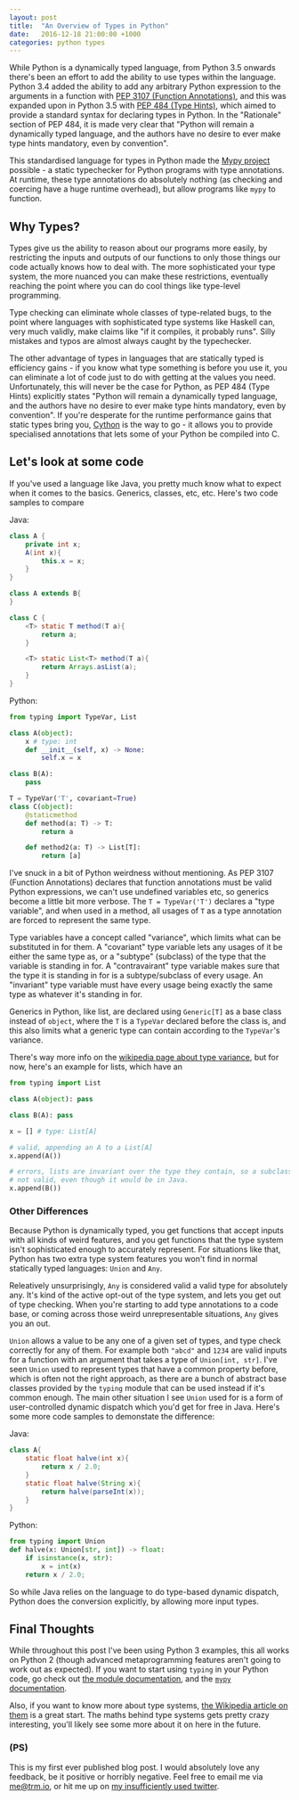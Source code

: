 ```yaml
---
layout: post
title:  "An Overview of Types in Python"
date:   2016-12-18 21:00:00 +1000
categories: python types
---
```


While Python is a dynamically typed language, from Python 3.5 onwards there's been an effort to add the ability to use types within the language. Python 3.4 added the ability to add any arbitrary Python expression to the arguments in a function with [PEP 3107 (Function Annotations)](https://www.python.org/dev/peps/pep-3107/), and this was expanded upon in Python 3.5 with [PEP 484 (Type Hints)](https://www.python.org/dev/peps/pep-0484/), which aimed to provide a standard syntax for declaring types in Python. In the "Rationale" section of PEP 484, it is made very clear that "Python will remain a dynamically typed language, and the authors have no desire to ever make type hints mandatory, even by convention". 

This standardised language for types in Python made the [Mypy project](http://mypy-lang.org/) possible - a static typechecker for Python programs with type annotations. At runtime, these type annotations do absolutely nothing (as checking and coercing have a huge runtime overhead), but allow programs like `mypy` to function.


Why Types?
----------

Types give us the ability to reason about our programs more easily, by restricting the inputs and outputs of our functions to only those things our code actually knows how to deal with. The more sophisticated your type system, the more nuanced you can make these restrictions, eventually reaching the point where you can do cool things like type-level programming.


Type checking can eliminate whole classes of type-related bugs, to the point where languages with sophisticated type systems like Haskell can, very much validly, make claims like "if it compiles, it probably runs". Silly mistakes and typos are almost always caught by the typechecker.


The other advantage of types in languages that are statically typed is efficiency gains - if you know what type something is before you use it, you can eliminate a lot of code just to do with getting at the values you need. Unfortunately, this will never be the case for Python, as PEP 484 (Type Hints) explicitly states "Python will remain a dynamically typed language, and the authors have no desire to ever make type hints mandatory, even by convention". If you're desperate for the runtime performance gains that static types bring you, [Cython](http://cython.org/) is the way to go - it allows you to provide specialised annotations that lets some of your Python be compiled into C.


Let's look at some code
------------------------------

If you've used a language like Java, you pretty much know what to expect when it comes to the basics. Generics, classes, etc, etc. Here's two code samples to compare

Java:
```java
class A {
    private int x;
    A(int x){
        this.x = x;
    }
}

class A extends B{  
}

class C {
    <T> static T method(T a){
        return a;
    }

    <T> static List<T> method(T a){
        return Arrays.asList(a);
    }
}
```

Python:
```python
from typing import TypeVar, List

class A(object):
    x # type: int
    def __init__(self, x) -> None:
        self.x = x

class B(A):
    pass

T = TypeVar('T', covariant=True)
class C(object):
    @staticmethod
    def method(a: T) -> T:
        return a

    def method2(a: T) -> List[T]:
        return [a]
```

I've snuck in a bit of Python weirdness without mentioning. As PEP 3107 (Function Annotations) declares that function annotations must be valid Python expressions, we can't use undefined variables etc, so generics become a little bit more verbose. The `T = TypeVar('T')` declares a "type variable", and when used in a method, all usages of `T` as a type annotation are forced to represent the same type. 

Type variables have a concept called "variance", which limits what can be substituted in for them. A "covariant" type variable lets any usages of it be either the same type as, or a "subtype" (subclass) of the type that the variable is standing in for. A "contravairant" type variable makes sure that the type it is standing in for is a subtype/subclass of every usage. An "invariant" type variable must have every usage being exactly the same type as whatever it's standing in for.

Generics in Python, like list, are declared using `Generic[T]` as a base class instead of `object`, where the `T` is a `TypeVar` declared before the class is, and this also limits what a generic type can contain according to the `TypeVar`'s variance.

There's way more info on the [wikipedia page about type variance](https://en.wikipedia.org/wiki/Covariance_and_contravariance_(computer_science)), but for now, here's an example for lists, which have an 

```python
from typing import List

class A(object): pass

class B(A): pass

x = [] # type: List[A]

# valid, appending an A to a List[A]
x.append(A())

# errors, lists are invariant over the type they contain, so a subclass of A is
# not valid, even though it would be in Java.
x.append(B())
```

### Other Differences

Because Python is dynamically typed, you get functions that accept inputs with all kinds of weird features, and you get functions that the type system isn't sophisticated enough to accurately represent. For situations like that, Python has two extra type system features you won't find in normal statically typed languages: `Union` and `Any`.

Releatively unsurprisingly, `Any` is considered valid a valid type for absolutely any. It's kind of the active opt-out of the type system, and lets you get out of type checking. When you're starting to add type annotations to a code base, or coming across those weird unrepresentable situations, `Any` gives you an out.

`Union` allows a value to be any one of a given set of types, and type check correctly for any of them. For example both `"abcd"` and `1234` are valid inputs for a function with an argument that takes a type of `Union[int, str]`. I've seen `Union` used to represent types that have a common property before, which is often not the right approach, as there are a bunch of abstract base classes provided by the `typing` module that can be used instead if it's common enough. The main other situation I see `Union` used for is a form of user-controlled dynamic dispatch which you'd get for free in Java. Here's some more code samples to demonstate the difference:

Java:
```java
class A{
    static float halve(int x){
        return x / 2.0;
    }
    static float halve(String x){
        return halve(parseInt(x));
    }
}
```

Python:
```python
from typing import Union
def halve(x: Union[str, int]) -> float:
    if isinstance(x, str):
        x = int(x)
    return x / 2.0;
```

So while Java relies on the language to do type-based dynamic dispatch, Python does the conversion explicitly, by allowing more input types.

## Final Thoughts

While throughout this post I've been using Python 3 examples, this all works on Python 2 (though advanced metaprogramming features aren't going to work out as expected). If you want to start using `typing` in your Python code, go check out [the module documentation](https://docs.python.org/3/library/typing.html), and the [`mypy` documentation](http://mypy.readthedocs.io/en/latest/).

Also, if you want to know more about type systems, [the Wikipedia article on them](https://en.wikipedia.org/wiki/Type_system) is a great start. The maths behind type systems gets pretty crazy interesting, you'll likely see some more about it on here in the future.

### (PS)

This is my first ever published blog post. I would absolutely love any feedback, be it positive or horribly negative. Feel free to email me via [me@trm.io](mailto:me@trm.io), or hit me up on [my insufficiently used twitter](https://twitter.com/TRManderson).